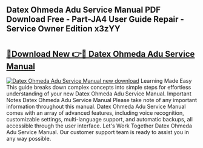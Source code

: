 ## Datex Ohmeda Adu Service Manual PDF Download Free - Part-JA4 User Guide Repair - Service Owner Edition x3zYY

# <h2><a href="http://bc76196.oget.top/?id=Datex+Ohmeda+Adu+Service+Manual">🔗Download New 👉🔴 Datex Ohmeda Adu Service Manual</a></h2>

[![Datex Ohmeda Adu Service Manual new download](https://i.imgur.com/5g1atiW.png)](http://bc76196.oget.top/?id=Datex+Ohmeda+Adu+Service+Manual)
Learning Made Easy This guide breaks down complex concepts into simple steps for effortless understanding of your new Datex Ohmeda Adu Service Manual. Important Notes Datex Ohmeda Adu Service Manual Please take note of any important information throughout this manual. Datex Ohmeda Adu Service Manual comes with an array of advanced features, including voice recognition, customizable settings, multi-language support, and automatic backups, all accessible through the user interface. Let's Work Together Datex Ohmeda Adu Service Manual. Our customer support team is ready to assist you in any way possible.
